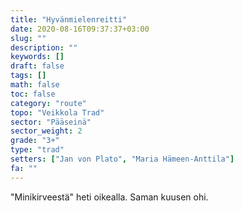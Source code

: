 ```yaml
---
title: "Hyvänmielenreitti"
date: 2020-08-16T09:37:37+03:00
slug: ""
description: ""
keywords: []
draft: false
tags: []
math: false
toc: false
category: "route"
topo: "Veikkola Trad"
sector: "Pääseinä"
sector_weight: 2
grade: "3+"
type: "trad"
setters: ["Jan von Plato", "Maria Hämeen-Anttila"]
fa: ""
---
```


"Minikirveestä" heti oikealla. Saman kuusen ohi.
